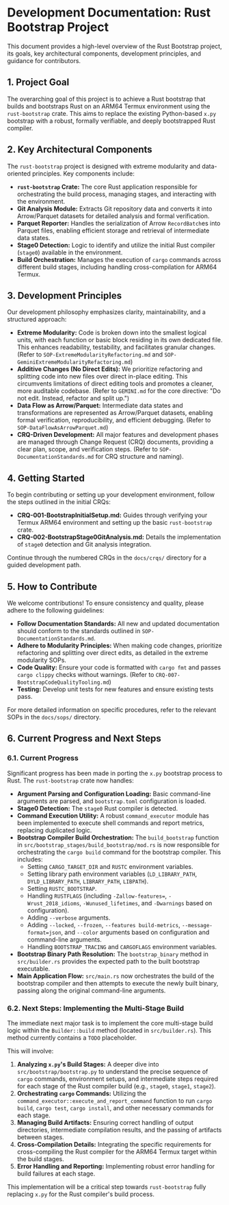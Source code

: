 # Development Documentation: Rust Bootstrap Project

This document provides a high-level overview of the Rust Bootstrap project, its goals, key architectural components, development principles, and guidance for contributors.

## 1. Project Goal

The overarching goal of this project is to achieve a Rust bootstrap that builds and bootstraps Rust on an ARM64 Termux environment using the `rust-bootstrap` crate. This aims to replace the existing Python-based `x.py` bootstrap with a robust, formally verifiable, and deeply bootstrapped Rust compiler.

## 2. Key Architectural Components

The `rust-bootstrap` project is designed with extreme modularity and data-oriented principles. Key components include:

*   **`rust-bootstrap` Crate:** The core Rust application responsible for orchestrating the build process, managing stages, and interacting with the environment.
*   **Git Analysis Module:** Extracts Git repository data and converts it into Arrow/Parquet datasets for detailed analysis and formal verification.
*   **Parquet Reporter:** Handles the serialization of Arrow `RecordBatch`es into Parquet files, enabling efficient storage and retrieval of intermediate data states.
*   **Stage0 Detection:** Logic to identify and utilize the initial Rust compiler (`stage0`) available in the environment.
*   **Build Orchestration:** Manages the execution of `cargo` commands across different build stages, including handling cross-compilation for ARM64 Termux.

## 3. Development Principles

Our development philosophy emphasizes clarity, maintainability, and a structured approach:

*   **Extreme Modularity:** Code is broken down into the smallest logical units, with each function or basic block residing in its own dedicated file. This enhances readability, testability, and facilitates granular changes. (Refer to `SOP-ExtremeModularityRefactoring.md` and `SOP-GeminiExtremeModularityRefactoring.md`)
*   **Additive Changes (No Direct Edits):** We prioritize refactoring and splitting code into new files over direct in-place editing. This circumvents limitations of direct editing tools and promotes a cleaner, more auditable codebase. (Refer to `GEMINI.md` for the core directive: "Do not edit. Instead, refactor and split up.")
*   **Data Flow as Arrow/Parquet:** Intermediate data states and transformations are represented as Arrow/Parquet datasets, enabling formal verification, reproducibility, and efficient debugging. (Refer to `SOP-DataFlowAsArrowParquet.md`)
*   **CRQ-Driven Development:** All major features and development phases are managed through Change Request (CRQ) documents, providing a clear plan, scope, and verification steps. (Refer to `SOP-DocumentationStandards.md` for CRQ structure and naming).

## 4. Getting Started

To begin contributing or setting up your development environment, follow the steps outlined in the initial CRQs:

*   **CRQ-001-BootstrapInitialSetup.md:** Guides through verifying your Termux ARM64 environment and setting up the basic `rust-bootstrap` crate.
*   **CRQ-002-BootstrapStage0GitAnalysis.md:** Details the implementation of `stage0` detection and Git analysis integration.

Continue through the numbered CRQs in the `docs/crqs/` directory for a guided development path.

## 5. How to Contribute

We welcome contributions! To ensure consistency and quality, please adhere to the following guidelines:

*   **Follow Documentation Standards:** All new and updated documentation should conform to the standards outlined in `SOP-DocumentationStandards.md`.
*   **Adhere to Modularity Principles:** When making code changes, prioritize refactoring and splitting over direct edits, as detailed in the extreme modularity SOPs.
*   **Code Quality:** Ensure your code is formatted with `cargo fmt` and passes `cargo clippy` checks without warnings. (Refer to `CRQ-007-BootstrapCodeQualityTooling.md`)
*   **Testing:** Develop unit tests for new features and ensure existing tests pass.

For more detailed information on specific procedures, refer to the relevant SOPs in the `docs/sops/` directory.

## 6. Current Progress and Next Steps

### 6.1. Current Progress

Significant progress has been made in porting the `x.py` bootstrap process to Rust. The `rust-bootstrap` crate now handles:

*   **Argument Parsing and Configuration Loading:** Basic command-line arguments are parsed, and `bootstrap.toml` configuration is loaded.
*   **Stage0 Detection:** The `stage0` Rust compiler is detected.
*   **Command Execution Utility:** A robust `command_executor` module has been implemented to execute shell commands and report metrics, replacing duplicated logic.
*   **Bootstrap Compiler Build Orchestration:** The `build_bootstrap` function in `src/bootstrap_stages/build_bootstrap/mod.rs` is now responsible for orchestrating the `cargo build` command for the bootstrap compiler. This includes:
    *   Setting `CARGO_TARGET_DIR` and `RUSTC` environment variables.
    *   Setting library path environment variables (`LD_LIBRARY_PATH`, `DYLD_LIBRARY_PATH`, `LIBRARY_PATH`, `LIBPATH`).
    *   Setting `RUSTC_BOOTSTRAP`.
    *   Handling `RUSTFLAGS` (including `-Zallow-features=`, `-Wrust_2018_idioms`, `-Wunused_lifetimes`, and `-Dwarnings` based on configuration).
    *   Adding `--verbose` arguments.
    *   Adding `--locked`, `--frozen`, `--features build-metrics`, `--message-format=json`, and `--color` arguments based on configuration and command-line arguments.
    *   Handling `BOOTSTRAP_TRACING` and `CARGOFLAGS` environment variables.
*   **Bootstrap Binary Path Resolution:** The `bootstrap_binary` method in `src/builder.rs` provides the expected path to the built bootstrap executable.
*   **Main Application Flow:** `src/main.rs` now orchestrates the build of the bootstrap compiler and then attempts to execute the newly built binary, passing along the original command-line arguments.

### 6.2. Next Steps: Implementing the Multi-Stage Build

The immediate next major task is to implement the core multi-stage build logic within the `Builder::build` method (located in `src/builder.rs`). This method currently contains a `TODO` placeholder.

This will involve:

1.  **Analyzing `x.py`'s Build Stages:** A deeper dive into `src/bootstrap/bootstrap.py` to understand the precise sequence of `cargo` commands, environment setups, and intermediate steps required for each stage of the Rust compiler build (e.g., `stage0`, `stage1`, `stage2`).
2.  **Orchestrating `cargo` Commands:** Utilizing the `command_executor::execute_and_report_command` function to run `cargo build`, `cargo test`, `cargo install`, and other necessary commands for each stage.
3.  **Managing Build Artifacts:** Ensuring correct handling of output directories, intermediate compilation results, and the passing of artifacts between stages.
4.  **Cross-Compilation Details:** Integrating the specific requirements for cross-compiling the Rust compiler for the ARM64 Termux target within the build stages.
5.  **Error Handling and Reporting:** Implementing robust error handling for build failures at each stage.

This implementation will be a critical step towards `rust-bootstrap` fully replacing `x.py` for the Rust compiler's build process.